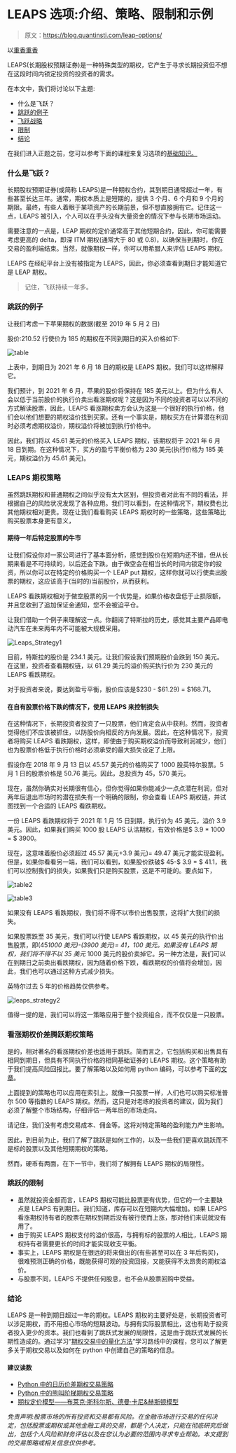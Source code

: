 # LEAPS 选项:介绍、策略、限制和示例

> 原文：<https://blog.quantinsti.com/leap-options/>

以[重香重香](https://www.linkedin.com/in/rekhit/)

LEAPS(长期股权预期证券)是一种特殊类型的期权，它产生于寻求长期投资但不想在这段时间内锁定投资的投资者的需求。

在本文中，我们将讨论以下主题:

*   什么是飞跃？
*   [跳跃的例子](#example)
*   [飞跃战略](#strategy)
*   [限制](#limitation)
*   [结论](#conclusion)

在我们进入正题之前，您可以参考下面的课程来复习选项的[基础知识。](https://quantra.quantinsti.com/course/options-trading-strategies-python-basic)

### 什么是飞跃？

长期股权预期证券(或简称 LEAPS)是一种期权合约，其到期日通常超过一年，有些甚至长达三年。通常，期权本质上是短期的，提供 3 个月、6 个月和 9 个月的期限。最终，有些人着眼于某项资产的长期前景，但不想直接拥有它。记住这一点，LEAPS 被引入，个人可以在手头没有大量资金的情况下参与长期市场运动。

需要注意的一点是，LEAP 期权的定价通常高于其他短期合约，因此，你可能需要考虑更高的 delta，即深 ITM 期权(通常大于 80 或 0.8)，以确保当到期时，你在交易的盈利端结束。当然，就像期权一样，你可以用希腊人来评估 LEAPS 期权。

LEAPS 在经纪平台上没有被指定为 LEAPS，因此，你必须查看到期日才能知道它是 LEAP 期权。

> 记住，飞跃持续一年多。

### **跳跃的例子**

让我们考虑一下苹果期权的数据(截至 2019 年 5 月 2 日)

股价:210.52 行使价为 185 的期权在不同到期日的买入价格如下:

![table](img/2969b4ae228d79ac06b952635eed270c.png)

上表中，到期日为 2021 年 6 月 18 日的期权是 LEAPS 期权。我们可以这样解释它。

我们预计，到 2021 年 6 月，苹果的股价将保持在 185 美元以上。但为什么有人会以低于当前股价的执行价卖出看涨期权呢？这是因为不同的投资者可以以不同的方式解读股票，因此，LEAPS 看涨期权卖方会认为这是一个很好的执行价格，他们会以他们想要的期权溢价找到买家。还有一个事实是，期权买方在计算潜在利润时必须考虑期权溢价，期权溢价将被加到执行价格中。

因此，我们将以 45.61 美元的价格买入 LEAPS 期权，该期权将于 2021 年 6 月 18 日到期。在这种情况下，买方的盈亏平衡价格为 230 美元(执行价格为 185 美元，期权溢价为 45.61 美元)。

### **LEAPS 期权策略**

虽然跳跃期权和普通期权之间似乎没有太大区别，但投资者对此有不同的看法，并根据自己的风险状况发现了各种应用。我们可以看到，在这种情况下，期权费也比其他期权相对更贵。现在让我们看看购买 LEAPS 期权时的一些策略，这些策略比购买股票本身更有意义，

#### **期待一年后特定股票的牛市**

让我们假设你对一家公司进行了基本面分析，感觉到股价在短期内还不错，但从长期来看是不可持续的，以后还会下跌。由于做空会在相当长的时间内锁定你的投资，所以你可以在特定的价格购买一个 LEAP put 期权，这样你就可以行使卖出股票的期权，这应该高于(当时的)当前股价，从而获利。

LEAPS 看跌期权相对于做空股票的另一个优势是，如果价格收盘低于止损限额，并且您收到了追加保证金通知，您不会被迫平仓。

让我们借助一个例子来理解这一点。你翻阅了特斯拉的历史，感觉其主要产品即电动汽车在未来两年内不可能被大规模采用。

![Leaps_Strategy1](img/029fb5d641a82afa6ba034477931fa6c.png)

目前，特斯拉的股价是 234.1 美元。让我们假设我们预期股价会跌到 150 美元。在这里，投资者查看期权链，以 61.29 美元的溢价购买执行价为 230 美元的 LEAPS 看跌期权。

对于投资者来说，要达到盈亏平衡，股价应该是$230 - $61.29) = $168.71。

#### **在自有股票价格下跌的情况下，使用 LEAPS 来控制损失**

在这种情况下，长期投资者投资了一只股票，他们肯定会从中获利。然而，投资者觉得他们不应该被抓住，以防股价向相反的方向发展。因此，在这种情况下，投资者将购买 LEAPS 看跌期权，这样，即使由于购买期权溢价而导致利润减少，他们也为股票价格低于执行价格时必须承受的最大损失设定了上限。

假设你在 2018 年 9 月 13 日以 45.57 美元的价格购买了 1000 股英特尔股票。5 月 1 日的股票价格是 50.76 美元。因此，总投资为 45，570 美元。

现在，虽然你确实对长期很有信心，但你觉得如果你能减少一点点潜在利润，但对两年后退出市场时的潜在损失有一个明确的限制，你会查看 LEAPS 期权链，并试图找到一个合适的 LEAPS 看跌期权。

一份 LEAPS 看跌期权将于 2021 年 1 月 15 日到期，执行价为 45 美元，溢价 3.9 美元。因此，如果我们购买 1000 股 LEAPS 认沽期权，有效价格是$ 3.9 * 1000 = $ 3900。

现在，这意味着股价必须超过 45.57 美元+3.9 美元)= 49.47 美元才能实现盈利。但是，如果你看看另一端，我们可以看到，如果股价跌破$ 45-$ 3.9 = $ 41.1，我们可以控制我们的损失，如果我们只是购买股票，这是不可能的。要点如下，

![table2](img/cdffe0e7b23361d3df9b77705260697c.png)

![table3](img/a98d88b7b7b1bf09a4ccbfa76bf283d2.png)

如果没有 LEAPS 看跌期权，我们将不得不以市价出售股票，这将扩大我们的损失。

如果股票跌至 35 美元，我们可以行使 LEAPS 看跌期权，以 45 美元的执行价出售股票，即(45*1000 美元)-(3900 美元)= 41，100 美元。如果没有 LEAPS 期权，我们将不得不以 35 美元* 1000 美元的股价卖掉它。另一种方法是，我们可以在到期日之前卖出看跌期权，因为随着价格下跌，看跌期权的价值将会增加，因此，我们也可以通过这种方式减少损失。

英特尔过去 5 年的价格趋势仅供参考。

![leaps_strategy2](img/244a655d58916c3176753d028c4840a1.png)

值得一提的是，我们可以将这一策略应用于整个投资组合，而不仅仅是一只股票。

### **看涨期权价差腾跃期权策略**

是的，相对著名的看涨期权价差也适用于跳跃。简而言之，它包括购买和出售具有相同到期日，但具有不同执行价格的相同基础证券的 LEAPS 期权。这个策略有助于我们提高风险回报比。要了解策略以及如何用 python 编码，可以参考下面的[文章](https://blog.quantinsti.com/bull-call-spread-strategy)。

上面提到的策略也可以应用在索引上。就像一只股票一样，人们也可以购买标准普尔 500 等指数的 LEAPS 期权。然而，这只是对老练的投资者的建议，因为我们必须了解整个市场结构，仔细评估一两年后的市场走向。

请记住，我们没有考虑交易成本、佣金等。这将对特定策略的盈利能力产生影响。

因此，到目前为止，我们了解了跳跃是如何工作的，以及一些我们更喜欢跳跃而不是标的股票以及其他短期期权的策略。

然而，硬币有两面，在下一节中，我们将了解拥有 LEAPS 期权的局限性。

### **跳跃的限制**

*   虽然就投资金额而言，LEAPS 期权可能比股票更有优势，但它的一个主要缺点是 LEAPS 有到期日。我们知道，库存可以在短期内大幅增加。如果 LEAPS 看涨期权持有者的股票在期权到期后没有被行使而上涨，那对他们来说就没有用了。
*   由于购买 LEAPS 期权支付的溢价很高，与拥有标的股票的人相比，LEAPS 期权持有者需要更长的时间才能实现收支平衡。
*   事实上，LEAPS 期权是在很远的将来做出的(有些甚至可以在 3 年后购买)，很难预测正确的价格，既能获得可观的投资回报，又能获得不太昂贵的期权溢价。
*   与股票不同，LEAPS 不提供任何股息，也不会从股票回购中受益。

### **结论**

LEAPS 是一种到期日超过一年的期权。LEAPS 期权的主要好处是，长期投资者可以涉足期权，而不用担心市场的短期波动。与拥有实际股票相比，这也有助于投资者投入更少的资本。我们也看到了跳跃式发展的局限性，这是由于跳跃式发展的长期性造成的。通过学习“[期权交易中的量化方法](https://quantra.quantinsti.com/learning-track/quantitative-approach-in-options-trading)”学习路线中的课程，您可以了解更多关于期权交易以及如何在 python 中创建自己的策略的信息。

#### **建议读数**

*   [Python 中的日历价差期权交易策略](https://blog.quantinsti.com/calendar-spread-options-trading-strategy)
*   [Python 中的熊叫阶梯期权交易策略](https://blog.quantinsti.com/bear-call-ladder-options-trading-strategy-python)
*   [期权定价模型——布莱克·斯科尔斯、德曼·卡尼&赫斯顿模型](https://blog.quantinsti.com/options-pricing-models-black-scholes-derman-kani-heston-model)

*免责声明:股票市场的所有投资和交易都有风险。在金融市场进行交易的任何决定，包括股票或期权或其他金融工具的交易，都是个人决定，只能在彻底研究后做出，包括个人风险和财务评估以及在您认为必要的范围内寻求专业帮助。本文提到的交易策略或相关信息仅供参考。*